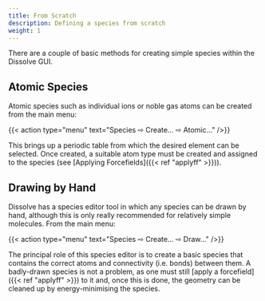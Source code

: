 ```yaml
---
title: From Scratch
description: Defining a species from scratch
weight: 1
---
```


There are a couple of basic methods for creating simple species within the Dissolve GUI.

## Atomic Species

Atomic species such as individual ions or noble gas atoms can be created from the main menu:


{{< action type="menu" text="Species &#8680; Create... &#8680; Atomic..." />}}

This brings up a periodic table from which the desired element can be selected. Once created, a suitable atom type must be created and assigned to the species (see [Applying Forcefields]({{< ref "applyff" >}})).

## Drawing by Hand

Dissolve has a species editor tool in which any species can be drawn by hand, although this is only really recommended for relatively simple molecules. From the main menu:

{{< action type="menu" text="Species &#8680; Create... &#8680; Draw..." />}}

The principal role of this species editor is to create a basic species that contains the correct atoms and connectivity (i.e. bonds) between them. A badly-drawn species is not a problem, as one must still [apply a forcefield]({{< ref "applyff" >}}) to it and, once this is done, the geometry can be cleaned up by energy-minimising the species.
